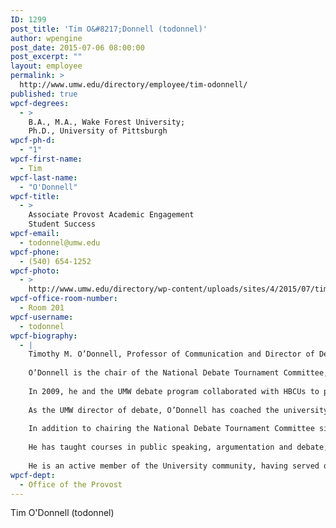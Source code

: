```yaml
---
ID: 1299
post_title: 'Tim O&#8217;Donnell (todonnel)'
author: wpengine
post_date: 2015-07-06 08:00:00
post_excerpt: ""
layout: employee
permalink: >
  http://www.umw.edu/directory/employee/tim-odonnell/
published: true
wpcf-degrees:
  - >
    B.A., M.A., Wake Forest University;
    Ph.D., University of Pittsburgh
wpcf-ph-d:
  - "1"
wpcf-first-name:
  - Tim
wpcf-last-name:
  - "O'Donnell"
wpcf-title:
  - >
    Associate Provost Academic Engagement
    Student Success
wpcf-email:
  - todonnel@umw.edu
wpcf-phone:
  - (540) 654-1252
wpcf-photo:
  - >
    http://www.umw.edu/directory/wp-content/uploads/sites/4/2015/07/timothy-odonnell.jpg
wpcf-office-room-number:
  - Room 201
wpcf-username:
  - todonnel
wpcf-biography:
  - |
    Timothy M. O’Donnell, Professor of Communication and Director of Debate, earned a Ph.D. (2000) in communication from the University of Pittsburgh and an M.A (1997) in communication and a B.A. (1992) in philosophy from Wake Forest University.
    
    O’Donnell is the chair of the National Debate Tournament Committee, as well as a nationally-recognized leader of the campaign to help historically black colleges and universities (HBCUs) field high-quality debate teams on crucial public policy issues. O’Donnell’s recent interview about his effort to revive debate at HBCUs aired on the “With Good Reason” public radio program.
    
    In 2009, he and the UMW debate program collaborated with HBCUs to plan and host a week-long debate workshop at UMW to promote intercollegiate debate’s revival. In addition, O’Donnell co-organized the first ever Inaugural Debate Series—which invited HBCUs and other schools including UMW to D.C. on the eve of the 2009 inauguration to debate Obama administration priorities. He also has been a co-organizer of the Environmental Protection Agency’s “Water Wars” Debate Series.
    
    As the UMW director of debate, O’Donnell has coached the university’s nationally ranked intercollegiate policy debate team to win the American Debate Association National Championship in 2009 and four other times since 2001 and to finish second twice. He has received the association’s Robert Lambert Coach of the Year Award for Excellence and Service in Intercollegiate Debate. He also administers, plans and organizes on-campus public debates and assists a variety of outreach projects including UMW’s James Farmer Scholars Program, which he has assisted as a longtime instructor.
    
    In addition to chairing the National Debate Tournament Committee since 2006, O’Donnell has held leadership positions in such groups as the American Debate Association, the American Forensic Association and the American Association for the Rhetoric of Science and Technology. Media outlets from around the globe, including the Associated Press, the Christian Science Monitor and Pravda, have interviewed O’Donnell on issues related to presidential debates.
    
    He has taught courses in public speaking, argumentation and debate, public argument, rhetoric of controversy, rhetoric of science, and rhetorical theory and criticism. He has had articles published on such topics as the art of the debate speech, adolescent culture in argumentation, climate change, and the future of debate. O’Donnell has made numerous scholarly presentations throughout the United States on a wide range of subjects, including the rhetoric of climate change, rhetoric of science controversy, rhetoric of technology, public argument and the national science policy, the art of public speaking, and the history of intercollegiate debate.
    
    He is an active member of the University community, having served on about two dozen committees since his 1999 arrival at UMW. He currently serves on the Executive Vice President’s Budget Advisory Committee, the Chief Information Officer’s Year of the Digital Campus Planning Committee, the Provost’s James L. Farmer Visiting Professorship Steering Committee, and departmental committees. He has been a longtime advisor for the Freshman Advising Program.
wpcf-dept:
  - Office of the Provost
---
```

Tim O'Donnell (todonnel)